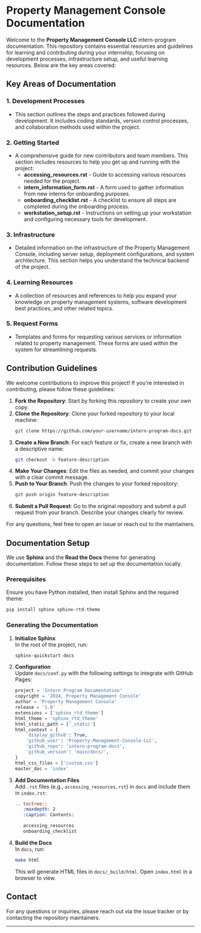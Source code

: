 
# Property Management Console Documentation

Welcome to the **Property Management Console LLC** intern-program documentation. This repository contains essential resources and guidelines for learning and contributing during your internship, focusing on development processes, infrastructure setup, and useful learning resources. Below are the key areas covered:

## Key Areas of Documentation

### 1. **Development Processes**
   - This section outlines the steps and practices followed during development. It includes coding standards, version control processes, and collaboration methods used within the project.

### 2. **Getting Started**
   - A comprehensive guide for new contributors and team members. This section includes resources to help you get up and running with the project:
     - **accessing_resources.rst** - Guide to accessing various resources needed for the project.
     - **intern_information_form.rst** - A form used to gather information from new interns for onboarding purposes.
     - **onboarding_checklist.rst** - A checklist to ensure all steps are completed during the onboarding process.
     - **workstation_setup.rst** - Instructions on setting up your workstation and configuring necessary tools for development.

### 3. **Infrastructure**
   - Detailed information on the infrastructure of the Property Management Console, including server setup, deployment configurations, and system architecture. This section helps you understand the technical backend of the project.

### 4. **Learning Resources**
   - A collection of resources and references to help you expand your knowledge on property management systems, software development best practices, and other related topics.

### 5. **Request Forms**
   - Templates and forms for requesting various services or information related to property management. These forms are used within the system for streamlining requests.

## Contribution Guidelines

We welcome contributions to improve this project! If you're interested in contributing, please follow these guidelines:

1. **Fork the Repository**: Start by forking this repository to create your own copy.
2. **Clone the Repository**: Clone your forked repository to your local machine:
   ```bash
   git clone https://github.com/your-username/intern-program-docs.git
   ```
3. **Create a New Branch**: For each feature or fix, create a new branch with a descriptive name:
   ```bash
   git checkout -b feature-description
   ```
4. **Make Your Changes**: Edit the files as needed, and commit your changes with a clear commit message.
5. **Push to Your Branch**: Push the changes to your forked repository:
   ```bash
   git push origin feature-description
   ```
6. **Submit a Pull Request**: Go to the original repository and submit a pull request from your branch. Describe your changes clearly for review.

For any questions, feel free to open an issue or reach out to the maintainers.

## Documentation Setup

We use **Sphinx** and the **Read the Docs** theme for generating documentation. Follow these steps to set up the documentation locally.

### Prerequisites

Ensure you have Python installed, then install Sphinx and the required theme:

```bash
pip install sphinx sphinx-rtd-theme
```

### Generating the Documentation

1. **Initialize Sphinx**  
   In the root of the project, run:
   ```bash
   sphinx-quickstart docs
   ```

2. **Configuration**  
   Update `docs/conf.py` with the following settings to integrate with GitHub Pages:

   ```python
   project = 'Intern Program Documentation'
   copyright = '2024, Property Management Console'
   author = 'Property Management Console'
   release = '1.0'
   extensions = ['sphinx_rtd_theme']
   html_theme = 'sphinx_rtd_theme'
   html_static_path = ['_static']
   html_context = {
       'display_github': True,
       'github_user': 'Property-Management-Console-LLC',
       'github_repo': 'intern-program-docs',
       'github_version': 'main/docs/',
   }
   html_css_files = ['custom.css']
   master_doc = 'index'
   ```

3. **Add Documentation Files**  
   Add `.rst` files (e.g., `accessing_resources.rst`) in `docs` and include them in `index.rst`:

   ```rst
   .. toctree::
      :maxdepth: 2
      :caption: Contents:

      accessing_resources
      onboarding_checklist
   ```

4. **Build the Docs**  
   In `docs`, run:
   ```bash
   make html
   ```
   This will generate HTML files in `docs/_build/html`. Open `index.html` in a browser to view.

## Contact

For any questions or inquiries, please reach out via the issue tracker or by contacting the repository maintainers.

---
